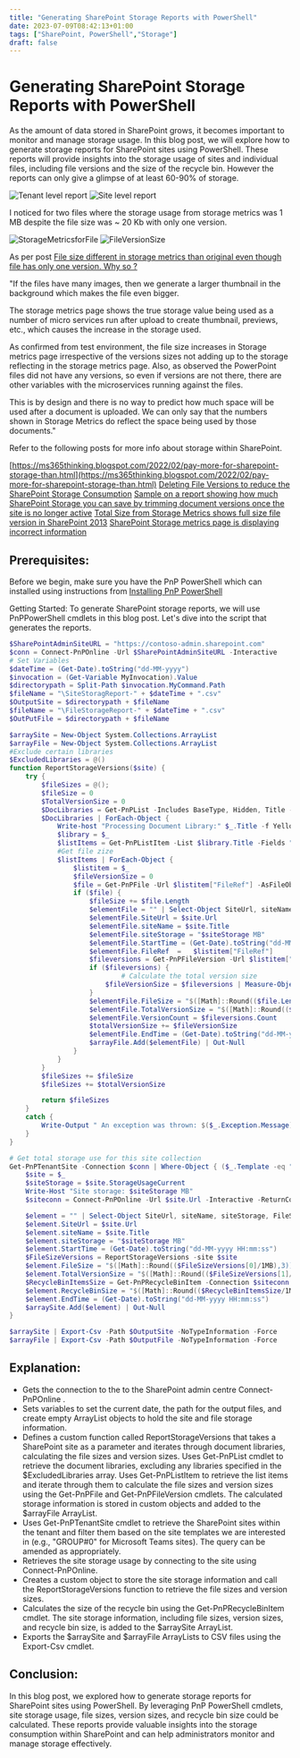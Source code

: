 ```yaml
---
title: "Generating SharePoint Storage Reports with PowerShell"
date: 2023-07-09T08:42:13+01:00
tags: ["SharePoint, PowerShell","Storage"]
draft: false
---
```


# Generating SharePoint Storage Reports with PowerShell

As the amount of data stored in SharePoint grows, it becomes important to monitor and manage storage usage. In this blog post, we will explore how to generate storage reports for SharePoint sites using PowerShell. These reports will provide insights into the storage usage of sites and individual files, including file versions and the size of the recycle bin. However the reports can only give a glimpse of at least 60-90% of storage.

![Tenant level report](../images/links-not-working-in-embedded-power-apps/Preview_Site.png)
![Site level report](../images/links-not-working-in-embedded-power-apps/Preview_File.png)

I noticed for two files where the storage usage from storage metrics was 1 MB despite the file size was ~ 20 Kb with only one version.

![StorageMetricsforFile](../images/links-not-working-in-embedded-power-apps/StorageMetricsforFile.png)
![FileVersionSize](../images/links-not-working-in-embedded-power-apps/FileVersionSize.png)

As per post [File size different in storage metrics than original even though file has only one version. Why so ?](https://answers.microsoft.com/en-us/msoffice/forum/all/file-size-different-in-storage-metrics-than/1e1a9300-5668-4aba-bc46-7c64c98cdbaf)

"If the files have many images, then we generate a larger thumbnail in the background which makes the file even bigger.

The storage metrics page shows the true storage value being used as a number of micro services run after upload to create thumbnail, previews, etc., which causes the increase in the storage used.

As confirmed from test environment, the file size increases in Storage metrics page irrespective of the versions sizes not adding up to the storage reflecting in the storage metrics page. 
Also, as observed the PowerPoint files did not have any versions, so even if versions are not there, there are other variables with the microservices running against the files.

This is by design and there is no way to predict how much space will be used after a document is uploaded. We can only say that the numbers shown in Storage Metrics do reflect the space being used by those documents."

Refer to the following posts for more info about storage within SharePoint.

[https://ms365thinking.blogspot.com/2022/02/pay-more-for-sharepoint-storage-than.html](https://ms365thinking.blogspot.com/2022/02/pay-more-for-sharepoint-storage-than.html)
[Deleting File Versions to reduce the SharePoint Storage Consumption](https://ms365thinking.blogspot.com/2023/05/deleting-file-versions-to-reduce.html)
[Sample on a report showing how much SharePoint Storage you can save by trimming document versions once the site is no longer active](https://pnp.github.io/script-samples/spo-generate-sp-storage-savings-report/README.html?tabs=pnpps)
[Total Size from Storage Metrics shows full size file version in SharePoint 2013](https://learn.microsoft.com/en-us/sharepoint/troubleshoot/administration/total-size-shows-full-size-file-version)
[SharePoint Storage metrics page is displaying incorrect information](https://answers.microsoft.com/en-us/msoffice/forum/all/sharepoint-storage-metrics-page-is-displaying/9ba4977e-6ad8-4298-8ece-621dfa6f0ae1)


## Prerequisites:
Before we begin, make sure you have the PnP PowerShell which can installed using instructions from [Installing PnP PowerShell](https://pnp.github.io/powershell/articles/installation.html)

Getting Started:
To generate SharePoint storage reports, we will use PnPPowerShell cmdlets in this blog post. Let's dive into the script that generates the reports.

```PowerShell
$SharePointAdminSiteURL = "https://contoso-admin.sharepoint.com"
$conn = Connect-PnPOnline -Url $SharePointAdminSiteURL -Interactive
# Set Variables
$dateTime = (Get-Date).toString("dd-MM-yyyy")
$invocation = (Get-Variable MyInvocation).Value
$directorypath = Split-Path $invocation.MyCommand.Path
$fileName = "\SiteStoragReport-" + $dateTime + ".csv"
$OutputSite = $directorypath + $fileName
$fileName = "\FileStorageReport-" + $dateTime + ".csv"
$OutPutFile = $directorypath + $fileName

$arraySite = New-Object System.Collections.ArrayList
$arrayFile = New-Object System.Collections.ArrayList
#Exclude certain libraries
$ExcludedLibraries = @()
function ReportStorageVersions($site) {
    try {
        $fileSizes = @(); 
        $fileSize = 0 
        $TotalVersionSize = 0
        $DocLibraries = Get-PnPList -Includes BaseType, Hidden, Title -Connection $siteconn | Where-Object { $_.BaseType -eq "DocumentLibrary" -and $_.Hidden -eq $False -and $_.Title -notin $ExcludedLibraries }
        $DocLibraries | ForEach-Object {
            Write-host "Processing Document Library:" $_.Title -f Yellow
            $library = $_
            $listItems = Get-PnPListItem -List $library.Title -Fields "ID" -PageSize 1000 -Connection $siteconn
            #Get file zize
            $listItems | ForEach-Object {
                $listitem = $_
                $fileVersionSize = 0
                $file = Get-PnPFile -Url $listitem["FileRef"] -AsFileObject -ErrorAction SilentlyContinue -Connection $siteconn  
                if ($file) {
                    $fileSize += $file.Length          
                    $elementFile = "" | Select-Object SiteUrl, siteName, siteStorage, FileRef,FileSize,TotalVersionSize,VersionCount,StartTime, EndTime
                    $elementFile.SiteUrl = $site.Url
                    $elementFile.siteName = $site.Title
                    $elementFile.siteStorage = "$siteStorage MB"
                    $elementFile.StartTime = (Get-Date).toString("dd-MM-yyyy HH:mm:ss")
                    $elementFile.FileRef  =   $listitem["FileRef"]
                    $fileversions = Get-PnPFileVersion -Url $listitem["FileRef"] -Connection $siteconn
                    if ($fileversions) {
                            # Calculate the total version size
                        $fileVersionSize = $fileversions | Measure-Object -Property Size -Sum | Select-Object -ExpandProperty Sum                                                   
                    }
                    $elementFile.FileSize = "$([Math]::Round(($file.Length/1MB),3)) MB" 
                    $elementFile.TotalVersionSize = "$([Math]::Round(($fileVersionSize/1MB),3)) MB"
                    $elementFile.VersionCount = $fileversions.Count
                    $totalVersionSize += $fileVersionSize
                    $elementFile.EndTime = (Get-Date).toString("dd-MM-yyyy HH:mm:ss")
                    $arrayFile.Add($elementFile) | Out-Null 
                }        
            }
        }
        $fileSizes += $fileSize
        $fileSizes += $totalVersionSize   

        return $fileSizes
    }
    catch {
        Write-Output " An exception was thrown: $($_.Exception.Message)" -ForegroundColor Red
    } 
}

# Get total storage use for this site collection
Get-PnPTenantSite -Connection $conn | Where-Object { ($_.Template -eq "GROUP#0" -or $_.Template -eq "SITEPAGEPUBLISHING#0")} | ForEach-Object {
    $site = $_
    $siteStorage = $site.StorageUsageCurrent
    Write-Host "Site storage: $siteStorage MB"
    $siteconn = Connect-PnPOnline -Url $site.Url -Interactive -ReturnConnection

    $element = "" | Select-Object SiteUrl, siteName, siteStorage, FileSize, StartTime,TotalVersionSize, RecycleBinSize,EndTime
    $element.SiteUrl = $site.Url
    $element.siteName = $site.Title
    $element.siteStorage = "$siteStorage MB"
    $element.StartTime = (Get-Date).toString("dd-MM-yyyy HH:mm:ss")
    $FileSizeVersions = ReportStorageVersions -site $site
    $element.FileSize = "$([Math]::Round(($FileSizeVersions[0]/1MB),3)) MB" 
    $element.TotalVersionSize = "$([Math]::Round(($FileSizeVersions[1]/1MB),3)) MB"
    $RecycleBinItemsSize = Get-PnPRecycleBinItem -Connection $siteconn | Measure-Object -Property Size -Sum | Select-Object -ExpandProperty Sum
    $element.RecycleBinSize = "$([Math]::Round(($RecycleBinItemsSize/1MB),3)) MB"
    $element.EndTime = (Get-Date).toString("dd-MM-yyyy HH:mm:ss")
    $arraySite.Add($element) | Out-Null 
}  

$arraySite | Export-Csv -Path $OutputSite -NoTypeInformation -Force 
$arrayFile | Export-Csv -Path $OutputFile -NoTypeInformation -Force

```

## Explanation:

- Gets the connection to the to the SharePoint admin centre Connect-PnPOnline .
- Sets variables to set the current date, the path for the output files, and create empty ArrayList objects to hold the site and file storage information.
- Defines a custom function called ReportStorageVersions that takes a SharePoint site as a parameter and iterates through document libraries, calculating the file sizes and version sizes.
    Uses Get-PnPList cmdlet to retrieve the document libraries, excluding any libraries specified in the $ExcludedLibraries array.
    Uses Get-PnPListItem to retrieve the list items and iterate through them to calculate the file sizes and version sizes using the Get-PnPFile and Get-PnPFileVersion cmdlets.
    The calculated storage information is stored in custom objects and added to the $arrayFile ArrayList.
- Uses Get-PnPTenantSite cmdlet to retrieve the SharePoint sites within the tenant and filter them based on the site templates we are interested in (e.g., "GROUP#0" for Microsoft Teams sites). The query can be amended as appropriately.
- Retrieves the site storage usage by connecting to the site using Connect-PnPOnline.
- Creates a custom object to store the site storage information and call the ReportStorageVersions function to retrieve the file sizes and version sizes.
- Calculates the size of the recycle bin using the Get-PnPRecycleBinItem cmdlet. The site storage information, including file sizes, version sizes, and recycle bin size, is added to the $arraySite ArrayList.
- Exports the $arraySite and $arrayFile ArrayLists to CSV files using the Export-Csv cmdlet.

## Conclusion:

In this blog post, we explored how to generate storage reports for SharePoint sites using PowerShell. By leveraging PnP PowerShell cmdlets, site storage usage, file sizes, version sizes, and recycle bin size could be calculated. These reports provide valuable insights into the storage consumption within SharePoint and can help administrators monitor and manage storage effectively. 